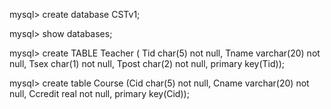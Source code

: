 mysql> create database CSTv1;

mysql> show databases;

mysql> create TABLE Teacher ( Tid char(5) not null, Tname varchar(20) not null, Tsex char(1) not null, Tpost char(2) not null, primary key(Tid));

mysql> create table Course (Cid char(5) not null, Cname varchar(20) not null, Ccredit real not null, primary key(Cid));

